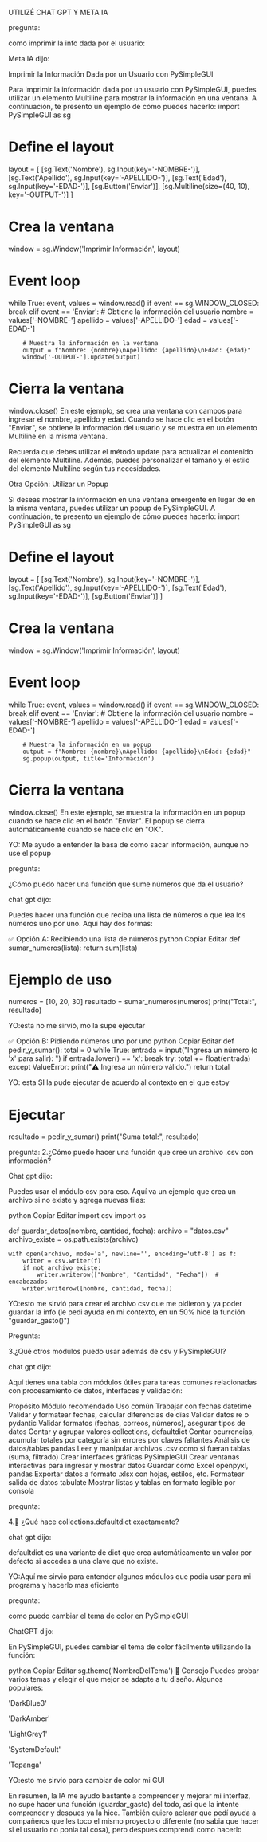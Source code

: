 UTILIZÉ CHAT GPT Y META IA

pregunta:

como imprimir la info dada por el usuario:

Meta IA dijo:

Imprimir la Información Dada por un Usuario con PySimpleGUI

Para imprimir la información dada por un usuario con PySimpleGUI, puedes utilizar un elemento Multiline para mostrar la información en una ventana. A continuación, te presento un ejemplo de cómo puedes hacerlo:
import PySimpleGUI as sg

# Define el layout
layout = [
    [sg.Text('Nombre'), sg.Input(key='-NOMBRE-')],
    [sg.Text('Apellido'), sg.Input(key='-APELLIDO-')],
    [sg.Text('Edad'), sg.Input(key='-EDAD-')],
    [sg.Button('Enviar')],
    [sg.Multiline(size=(40, 10), key='-OUTPUT-')]
]

# Crea la ventana
window = sg.Window('Imprimir Información', layout)

# Event loop
while True:
    event, values = window.read()
    if event == sg.WINDOW_CLOSED:
        break
    elif event == 'Enviar':
        # Obtiene la información del usuario
        nombre = values['-NOMBRE-']
        apellido = values['-APELLIDO-']
        edad = values['-EDAD-']

        # Muestra la información en la ventana
        output = f"Nombre: {nombre}\nApellido: {apellido}\nEdad: {edad}"
        window['-OUTPUT-'].update(output)

# Cierra la ventana
window.close()
En este ejemplo, se crea una ventana con campos para ingresar el nombre, apellido y edad. Cuando se hace clic en el botón "Enviar", se obtiene la información del usuario y se muestra en un elemento Multiline en la misma ventana.

Recuerda que debes utilizar el método update para actualizar el contenido del elemento Multiline. Además, puedes personalizar el tamaño y el estilo del elemento Multiline según tus necesidades.

Otra Opción: Utilizar un Popup

Si deseas mostrar la información en una ventana emergente en lugar de en la misma ventana, puedes utilizar un popup de PySimpleGUI. A continuación, te presento un ejemplo de cómo puedes hacerlo:
import PySimpleGUI as sg

# Define el layout
layout = [
    [sg.Text('Nombre'), sg.Input(key='-NOMBRE-')],
    [sg.Text('Apellido'), sg.Input(key='-APELLIDO-')],
    [sg.Text('Edad'), sg.Input(key='-EDAD-')],
    [sg.Button('Enviar')]
]

# Crea la ventana
window = sg.Window('Imprimir Información', layout)

# Event loop
while True:
    event, values = window.read()
    if event == sg.WINDOW_CLOSED:
        break
    elif event == 'Enviar':
        # Obtiene la información del usuario
        nombre = values['-NOMBRE-']
        apellido = values['-APELLIDO-']
        edad = values['-EDAD-']

        # Muestra la información en un popup
        output = f"Nombre: {nombre}\nApellido: {apellido}\nEdad: {edad}"
        sg.popup(output, title='Información')

# Cierra la ventana
window.close()
En este ejemplo, se muestra la información en un popup cuando se hace clic en el botón "Enviar". El popup se cierra automáticamente cuando se hace clic en "OK".

YO: Me ayudo a entender la basa de como sacar información, aunque no use el popup

pregunta:

¿Cómo puedo hacer una función que sume números que da el usuario?

chat gpt dijo:

Puedes hacer una función que reciba una lista de números o que lea los números uno por uno. Aquí hay dos formas:

✅ Opción A: Recibiendo una lista de números
python
Copiar
Editar
def sumar_numeros(lista):
    return sum(lista)

# Ejemplo de uso
numeros = [10, 20, 30]
resultado = sumar_numeros(numeros)
print("Total:", resultado)

YO:esta no me sirvió, mo la supe ejecutar


✅ Opción B: Pidiendo números uno por uno
python
Copiar
Editar
def pedir_y_sumar():
    total = 0
    while True:
        entrada = input("Ingresa un número (o 'x' para salir): ")
        if entrada.lower() == 'x':
            break
        try:
            total += float(entrada)
        except ValueError:
            print("⚠️ Ingresa un número válido.")
    return total

YO: esta SI la pude ejecutar de acuerdo al contexto en el que estoy

# Ejecutar
resultado = pedir_y_sumar()
print("Suma total:", resultado)

pregunta:
2.¿Cómo puedo hacer una función que cree un archivo .csv con información?

Chat gpt dijo:

Puedes usar el módulo csv para eso. Aquí va un ejemplo que crea un archivo si no existe y agrega nuevas filas:

python
Copiar
Editar
import csv
import os

def guardar_datos(nombre, cantidad, fecha):
    archivo = "datos.csv"
    archivo_existe = os.path.exists(archivo)

    with open(archivo, mode='a', newline='', encoding='utf-8') as f:
        writer = csv.writer(f)
        if not archivo_existe:
            writer.writerow(["Nombre", "Cantidad", "Fecha"])  # encabezados
        writer.writerow([nombre, cantidad, fecha])

YO:esto me sirvió para crear el archivo csv que me pidieron y ya poder guardar la info (le pedi ayuda en mi contexto, en un 50% hice la función "guardar_gasto()")

Pregunta:

3.¿Qué otros módulos puedo usar además de csv y PySimpleGUI?

chat gpt dijo:

Aquí tienes una tabla con módulos útiles para tareas comunes relacionadas con procesamiento de datos, interfaces y validación:

Propósito	Módulo recomendado	Uso común
Trabajar con fechas	datetime	Validar y formatear fechas, calcular diferencias de días
Validar datos	re o pydantic	Validar formatos (fechas, correos, números), asegurar tipos de datos
Contar y agrupar valores	collections, defaultdict	Contar ocurrencias, acumular totales por categoría sin errores por claves faltantes
Análisis de datos/tablas	pandas	Leer y manipular archivos .csv como si fueran tablas (suma, filtrado)
Crear interfaces gráficas	PySimpleGUI	Crear ventanas interactivas para ingresar y mostrar datos
Guardar como Excel	openpyxl, pandas	Exportar datos a formato .xlsx con hojas, estilos, etc.
Formatear salida de datos	tabulate	Mostrar listas y tablas en formato legible por consola

pregunta:

4.📌 ¿Qué hace collections.defaultdict exactamente?

chat gpt dijo:

defaultdict es una variante de dict que crea automáticamente un valor por defecto si accedes a una clave que no existe. 

YO:Aquí me sirvio para entender algunos módulos que podia usar para mi programa y hacerlo mas eficiente

pregunta:

como puedo cambiar el tema de color en PySimpleGUI 


ChatGPT dijo:

En PySimpleGUI, puedes cambiar el tema de color fácilmente utilizando la función:

python
Copiar
Editar
sg.theme('NombreDelTema')
📌 Consejo
Puedes probar varios temas y elegir el que mejor se adapte a tu diseño. Algunos populares:

'DarkBlue3'

'DarkAmber'

'LightGrey1'

'SystemDefault'

'Topanga'

YO:esto me sirvio para cambiar de color mi GUI

En resumen, la IA me ayudo bastante a comprender y mejorar mi interfaz, no supe hacer una función (guardar_gasto) del todo, asi que la intente comprender y despues ya la hice. También quiero aclarar que pedí ayuda a compañeros que les toco el mismo proyecto o diferente (no sabia que hacer si el usuario no ponia tal cosa), pero despues comprendí como hacerlo



